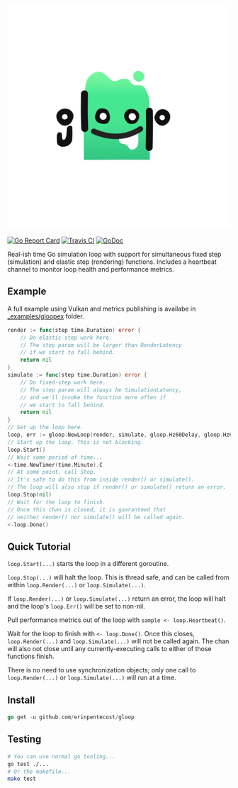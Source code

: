 <p align="center"><img src="icon.jpg" alt="gloop" width="600"/></p>

[![Go Report Card](https://goreportcard.com/badge/github.com/erinpentecost/gloop)](https://goreportcard.com/report/github.com/erinpentecost/gloop)
[![Travis CI](https://travis-ci.org/erinpentecost/gloop.svg?branch=master)](https://travis-ci.org/erinpentecost/gloop.svg?branch=master)
[![GoDoc](https://godoc.org/github.com/erinpentecost/gloop?status.svg)](https://godoc.org/github.com/erinpentecost/gloop)

Real-ish time Go simulation loop with support for simultaneous fixed step (simulation) and elastic step (rendering) functions. Includes a heartbeat channel to monitor loop health and performance metrics. 

## Example

A full example using Vulkan and metrics publishing is availabe in [_examples/gloopex](_examples/gloopex/README.md) folder.

```go
render := func(step time.Duration) error {
    // Do elastic-step work here.
    // The step param will be larger than RenderLatency
    // if we start to fall behind. 
    return nil
}
simulate := func(step time.Duration) error {
    // Do fixed-step work here.
    // The step param will always be SimulationLatency,
    // and we'll invoke the function more often if
    // we start to fall behind.
    return nil
}
// Set up the loop here.
loop, err := gloop.NewLoop(render, simulate, gloop.Hz60Delay, gloop.Hz60Delay)
// Start up the loop. This is not blocking.
loop.Start()
// Wait some period of time...
<-time.NewTimer(time.Minute).C
// At some point, call Stop.
// It's safe to do this from inside render() or simulate().
// The loop will also stop if render() or simulate() return an error.
loop.Stop(nil)
// Wait for the loop to finish.
// Once this chan is closed, it is guaranteed that
// neither render() nor simulate() will be called again.
<-loop.Done()
```
## Quick Tutorial

`loop.Start(...)` starts the loop in a different goroutine.

`loop.Stop(...)` will halt the loop. This is thread safe, and can be called from within `loop.Render(...)` or `loop.Simulate(...)`.

If `loop.Render(...)` or `loop.Simulate(...)` return an error, the loop will halt and the loop's `loop.Err()` will be set to non-nil.

Pull performance metrics out of the loop with `sample <- loop.Heartbeat()`.

Wait for the loop to finish with `<- loop.Done()`. Once this closes, `loop.Render(...)` and `loop.Simulate(...)` will not be called again. The chan will also not close until any currently-executing calls to either of those functions finish.

There is no need to use synchronization objects; only one call to `loop.Render(...)` or `loop.Simulate(...)` will run at a time.

## Install

```go
go get -u github.com/erinpentecost/gloop
```

## Testing

```sh
# You can use normal go tooling...
go test ./...
# Or the makefile...
make test
```
